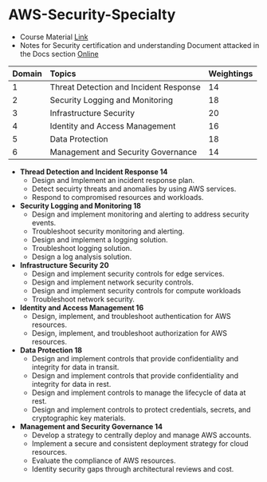 # AWS-Security-Specialty
- Course Material [Link](https://acloudguru-content-attachment-production.s3-accelerate.amazonaws.com/1681319452000-AWS_SECURITY_SPECIALTY_EXAM_STUDY_GUIDE.pdf)
- Notes for Security certification and understanding Document attacked in the Docs section [Online](https://d1.awsstatic.com/training-and-certification/docs-security-spec/AWS-Certified-Security-Specialty_Exam-Guide.pdf)

| Domain | Topics | Weightings |
| :- | :- | :- |
| 1 | Threat Detection and Incident Response | 14 |
| 2 | Security Logging and Monitoring | 18 |
| 3 | Infrastructure Security | 20 |
| 4 |  Identity and Access Management | 16 |
| 5 | Data Protection | 18 |
| 6 | Management and Security Governance | 14 |

- **Thread Detection and Incident Response 14**
    - Design and Implement an incident response plan.
    - Detect secuirty threats and anomalies by using AWS services.
    - Respond to compromised resources and workloads.
- **Security Logging and Monitoring 18**
    - Design and implement monitoring and alerting to address security events.
    - Troubleshoot security monitoring and alerting.
    - Design and implement a logging solution.
    - Troubleshoot logging solution.
    - Design a log analysis solution.
- **Infrastructure Security 20**
    - Design and implement security controls for edge services.
    - Design and implement network security controls.
    - Design and implement security controls for compute workloads
    - Troubleshoot network security.
- **Identity and Access Management 16**
    - Design, implement, and troubleshoot authentication for AWS resources.
    - Design, implement, and troubleshoot authorization for AWS resources.
- **Data Protection 18**
    - Design and implement controls that provide confidentiality and integrity for data in transit.
    - Design and implement controls that provide confidentiality and integrity for data in rest.
    - Design and implement controls to manage the lifecycle of data at rest.
    - Design and implement controls to protect credentials, secrets, and cryptographic key materials.
- **Management and Security Governance 14**
    - Develop a strategy to centrally deploy and manage AWS accounts.
    - Implement a secure and consistent deployment strategy for cloud resources.
    - Evaluate the compliance of AWS resources.
    - Identity security gaps through architectural reviews and cost.
